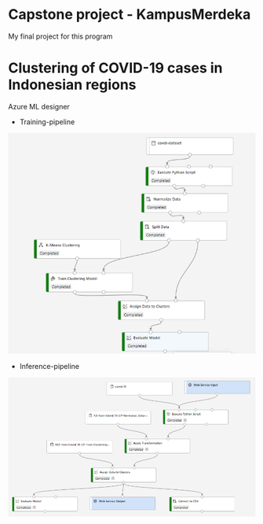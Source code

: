 # Capstone project - KampusMerdeka
My final project for this program

# Clustering of COVID-19 cases in Indonesian regions

Azure ML designer
  * Training-pipeline
  
  ![alt text](https://github.com/DevinWilliam18/Capstone-project-Kampus-Merdeka/blob/main/Train.png)
  
  * Inference-pipeline
  
  ![alt text](https://github.com/DevinWilliam18/Capstone-project-Kampus-Merdeka/blob/main/Inference-pipeline.png)
  

